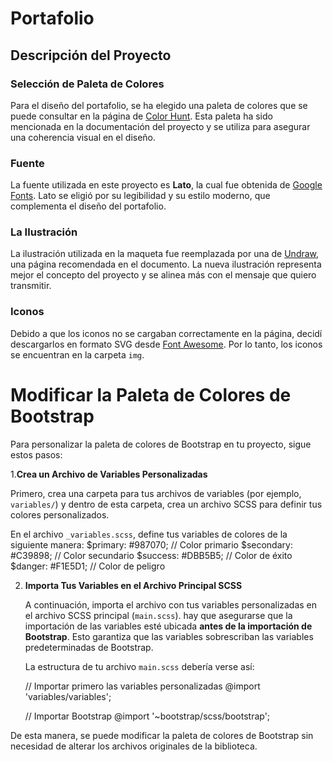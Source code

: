 # Portafolio

## Descripción del Proyecto

### Selección de Paleta de Colores

Para el diseño del portafolio, se ha elegido una paleta de colores que se puede consultar en la página de [Color Hunt](https://colorhunt.co/palette/f1e5d1dbb5b5c39898987070). Esta paleta ha sido mencionada en la documentación del proyecto y se utiliza para asegurar una coherencia visual en el diseño.

### Fuente

La fuente utilizada en este proyecto es **Lato**, la cual fue obtenida de [Google Fonts](https://fonts.google.com/specimen/Lato). Lato se eligió por su legibilidad y su estilo moderno, que complementa el diseño del portafolio.

### La Ilustración

La ilustración utilizada en la maqueta fue reemplazada por una de [Undraw](https://undraw.co/), una página recomendada en el documento. La nueva ilustración representa mejor el concepto del proyecto y se alinea más con el mensaje que quiero transmitir.

### Iconos

Debido a que los iconos no se cargaban correctamente en la página, decidí descargarlos en formato SVG desde [Font Awesome](https://fontawesome.com/). Por lo tanto, los iconos se encuentran en la carpeta `img`.

# Modificar la Paleta de Colores de Bootstrap

Para personalizar la paleta de colores de Bootstrap en tu proyecto, sigue estos pasos:

1.**Crea un Archivo de Variables Personalizadas**

Primero, crea una carpeta para tus archivos de variables (por ejemplo, `variables/`) y dentro de esta carpeta, crea un archivo SCSS para definir tus colores personalizados. 

   En el archivo `_variables.scss`, define tus variables de colores de la siguiente manera:
   $primary: #987070;  // Color primario
   $secondary: #C39898; // Color secundario
   $success: #DBB5B5;  // Color de éxito
   $danger: #F1E5D1;   // Color de peligro

2. **Importa Tus Variables en el Archivo Principal SCSS**

   A continuación, importa el archivo con tus variables personalizadas en el archivo SCSS principal (`main.scss`). hay que asegurarse que la importación de las variables esté ubicada **antes de la importación de Bootstrap**. Esto garantiza que las variables sobrescriban las variables predeterminadas de Bootstrap.

   La estructura de tu archivo `main.scss` debería verse así:

   // Importar primero las variables personalizadas
   @import 'variables/variables';

   // Importar Bootstrap
   @import '~bootstrap/scss/bootstrap';

De esta manera, se puede modificar la paleta de colores de Bootstrap sin necesidad de alterar los archivos originales de la biblioteca.